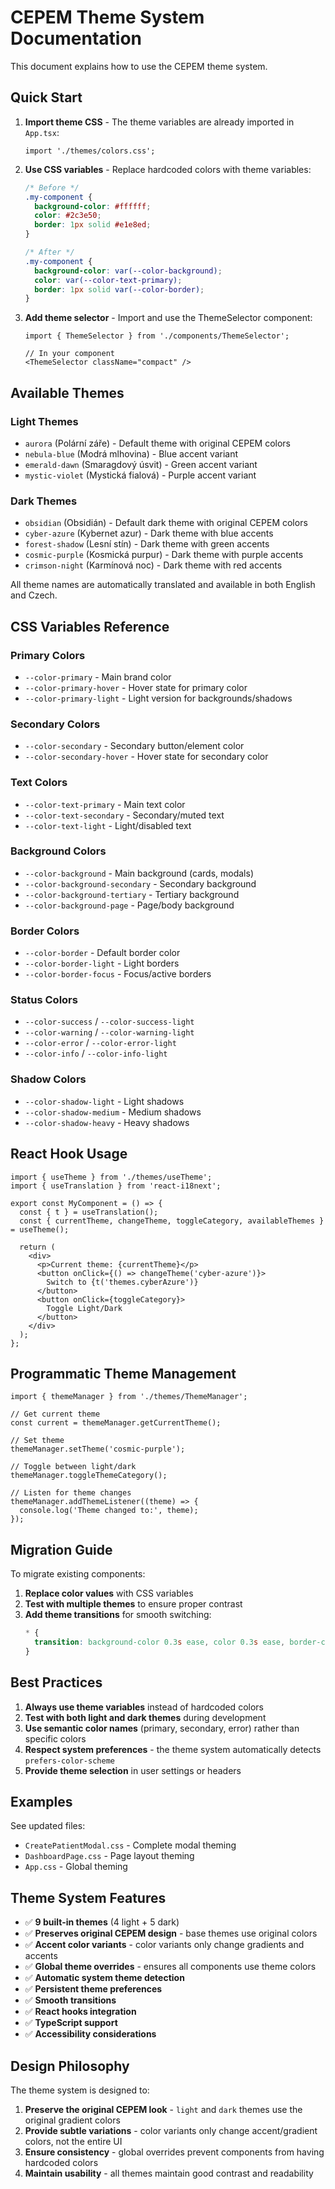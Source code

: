 # CEPEM Theme System Documentation

This document explains how to use the CEPEM theme system.

## Quick Start

1. **Import theme CSS** - The theme variables are already imported in `App.tsx`:
   ```tsx
   import './themes/colors.css';
   ```

2. **Use CSS variables** - Replace hardcoded colors with theme variables:
   ```css
   /* Before */
   .my-component {
     background-color: #ffffff;
     color: #2c3e50;
     border: 1px solid #e1e8ed;
   }

   /* After */
   .my-component {
     background-color: var(--color-background);
     color: var(--color-text-primary);
     border: 1px solid var(--color-border);
   }
   ```

3. **Add theme selector** - Import and use the ThemeSelector component:
   ```tsx
   import { ThemeSelector } from './components/ThemeSelector';
   
   // In your component
   <ThemeSelector className="compact" />
   ```

## Available Themes

### Light Themes
- `aurora` (Polární záře) - Default theme with original CEPEM colors
- `nebula-blue` (Modrá mlhovina) - Blue accent variant
- `emerald-dawn` (Smaragdový úsvit) - Green accent variant  
- `mystic-violet` (Mystická fialová) - Purple accent variant

### Dark Themes  
- `obsidian` (Obsidián) - Default dark theme with original CEPEM colors
- `cyber-azure` (Kybernet azur) - Dark theme with blue accents
- `forest-shadow` (Lesní stín) - Dark theme with green accents
- `cosmic-purple` (Kosmická purpur) - Dark theme with purple accents
- `crimson-night` (Karmínová noc) - Dark theme with red accents

All theme names are automatically translated and available in both English and Czech.

## CSS Variables Reference

### Primary Colors
- `--color-primary` - Main brand color
- `--color-primary-hover` - Hover state for primary color
- `--color-primary-light` - Light version for backgrounds/shadows

### Secondary Colors
- `--color-secondary` - Secondary button/element color
- `--color-secondary-hover` - Hover state for secondary color

### Text Colors
- `--color-text-primary` - Main text color
- `--color-text-secondary` - Secondary/muted text
- `--color-text-light` - Light/disabled text

### Background Colors
- `--color-background` - Main background (cards, modals)
- `--color-background-secondary` - Secondary background
- `--color-background-tertiary` - Tertiary background
- `--color-background-page` - Page/body background

### Border Colors
- `--color-border` - Default border color
- `--color-border-light` - Light borders
- `--color-border-focus` - Focus/active borders

### Status Colors
- `--color-success` / `--color-success-light`
- `--color-warning` / `--color-warning-light` 
- `--color-error` / `--color-error-light`
- `--color-info` / `--color-info-light`

### Shadow Colors
- `--color-shadow-light` - Light shadows
- `--color-shadow-medium` - Medium shadows
- `--color-shadow-heavy` - Heavy shadows

## React Hook Usage

```tsx
import { useTheme } from './themes/useTheme';
import { useTranslation } from 'react-i18next';

export const MyComponent = () => {
  const { t } = useTranslation();
  const { currentTheme, changeTheme, toggleCategory, availableThemes } = useTheme();

  return (
    <div>
      <p>Current theme: {currentTheme}</p>
      <button onClick={() => changeTheme('cyber-azure')}>
        Switch to {t('themes.cyberAzure')}
      </button>
      <button onClick={toggleCategory}>
        Toggle Light/Dark
      </button>
    </div>
  );
};
```

## Programmatic Theme Management

```tsx
import { themeManager } from './themes/ThemeManager';

// Get current theme
const current = themeManager.getCurrentTheme();

// Set theme
themeManager.setTheme('cosmic-purple');

// Toggle between light/dark
themeManager.toggleThemeCategory();

// Listen for theme changes
themeManager.addThemeListener((theme) => {
  console.log('Theme changed to:', theme);
});
```

## Migration Guide

To migrate existing components:

1. **Replace color values** with CSS variables
2. **Test with multiple themes** to ensure proper contrast
3. **Add theme transitions** for smooth switching:
   ```css
   * {
     transition: background-color 0.3s ease, color 0.3s ease, border-color 0.3s ease;
   }
   ```

## Best Practices

1. **Always use theme variables** instead of hardcoded colors
2. **Test with both light and dark themes** during development
3. **Use semantic color names** (primary, secondary, error) rather than specific colors
4. **Respect system preferences** - the theme system automatically detects `prefers-color-scheme`
5. **Provide theme selection** in user settings or headers

## Examples

See updated files:
- `CreatePatientModal.css` - Complete modal theming
- `DashboardPage.css` - Page layout theming
- `App.css` - Global theming

## Theme System Features

- ✅ **9 built-in themes** (4 light + 5 dark)
- ✅ **Preserves original CEPEM design** - base themes use original colors
- ✅ **Accent color variants** - color variants only change gradients and accents
- ✅ **Global theme overrides** - ensures all components use theme colors
- ✅ **Automatic system theme detection**
- ✅ **Persistent theme preferences**
- ✅ **Smooth transitions**
- ✅ **React hooks integration**
- ✅ **TypeScript support**
- ✅ **Accessibility considerations**

## Design Philosophy

The theme system is designed to:
1. **Preserve the original CEPEM look** - `light` and `dark` themes use the original gradient colors
2. **Provide subtle variations** - color variants only change accent/gradient colors, not the entire UI
3. **Ensure consistency** - global overrides prevent components from having hardcoded colors
4. **Maintain usability** - all themes maintain good contrast and readability
